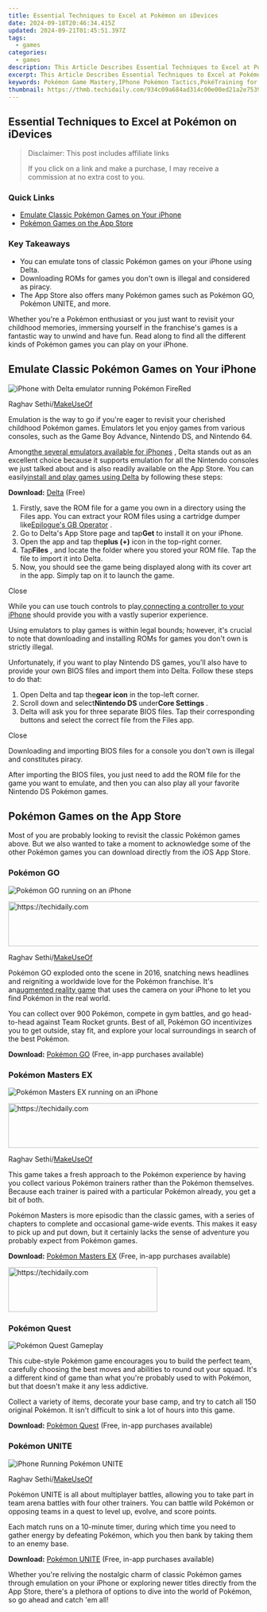 ```yaml
---
title: Essential Techniques to Excel at Pokémon on iDevices
date: 2024-09-18T20:46:34.415Z
updated: 2024-09-21T01:45:51.397Z
tags:
  - games
categories:
  - games
description: This Article Describes Essential Techniques to Excel at Pokémon on iDevices
excerpt: This Article Describes Essential Techniques to Excel at Pokémon on iDevices
keywords: Pokémon Game Mastery,IPhone Pokémon Tactics,PokéTraining for iOS Devices,Mastering Pokémon on iDevices,Advanced iOS Pokémon Strategies,Best Practices Pokémon iPhone,Enhance Your Pokémon Skills Mobile,Mobile Pokémon Mastery
thumbnail: https://thmb.techidaily.com/934c09a684ad314c00e00ed21a2e7539ae4858551b2266da80c837988bee503d.jpg
---
```


## Essential Techniques to Excel at Pokémon on iDevices

>  Disclaimer: This post includes affiliate links
>
>  If you click on a link and make a purchase, I may receive a commission at no extra cost to you.
>

### Quick Links

* [Emulate Classic Pokémon Games on Your iPhone](#emulate-classic-pok-eacute-mon-games-on-your-iphone)
* [Pokémon Games on the App Store](#pok-eacute-mon-games-on-the-app-store)

### Key Takeaways

* You can emulate tons of classic Pokémon games on your iPhone using Delta.
* Downloading ROMs for games you don't own is illegal and considered as piracy.
* The App Store also offers many Pokémon games such as Pokémon GO, Pokémon UNITE, and more.

 Whether you're a Pokémon enthusiast or you just want to revisit your childhood memories, immersing yourself in the franchise's games is a fantastic way to unwind and have fun. Read along to find all the different kinds of Pokémon games you can play on your iPhone.

## Emulate Classic Pokémon Games on Your iPhone

![iPhone with Delta emulator running Pokémon FireRed](https://static1.makeuseofimages.com/wordpress/wp-content/uploads/wm/2024/05/iphone-with-delta-emulator-running-poke-mon-firered-1.jpg)

 Raghav Sethi/[MakeUseOf](https://www.makeuseof.com/author/raghav-sethi/)

 Emulation is the way to go if you're eager to revisit your cherished childhood Pokémon games. Emulators let you enjoy games from various consoles, such as the Game Boy Advance, Nintendo DS, and Nintendo 64.

 Among[the several emulators available for iPhones](https://www.makeuseof.com/best-gba-emulators-for-ios/) , Delta stands out as an excellent choice because it supports emulation for all the Nintendo consoles we just talked about and is also readily available on the App Store. You can easily[install and play games using Delta](https://www.makeuseof.com/play-retro-nintendo-games-on-iphone/) by following these steps:

**Download:** [Delta](https://apps.apple.com/us/app/delta-game-emulator/id1048524688) (Free)

1. Firstly, save the ROM file for a game you own in a directory using the Files app. You can extract your ROM files using a cartridge dumper like[Epilogue's GB Operator](https://www.epilogue.co/product/gb-operator) .
2. Go to Delta's App Store page and tap**Get** to install it on your iPhone.
3. Open the app and tap the**plus (+)** icon in the top-right corner.
4. Tap**Files** , and locate the folder where you stored your ROM file. Tap the file to import it into Delta.
5. Now, you should see the game being displayed along with its cover art in the app. Simply tap on it to launch the game.

Close

 While you can use touch controls to play,[connecting a controller to your iPhone](https://www.makeuseof.com/tag/how-to-hook-up-a-game-controller-to-your-ipad/) should provide you with a vastly superior experience.

 Using emulators to play games is within legal bounds; however, it's crucial to note that downloading and installing ROMs for games you don't own is strictly illegal.

 Unfortunately, if you want to play Nintendo DS games, you'll also have to provide your own BIOS files and import them into Delta. Follow these steps to do that:

1. Open Delta and tap the**gear icon** in the top-left corner.
2. Scroll down and select**Nintendo DS** under**Core Settings** .
3. Delta will ask you for three separate BIOS files. Tap their corresponding buttons and select the correct file from the Files app.

Close

 Downloading and importing BIOS files for a console you don't own is illegal and constitutes piracy.

 After importing the BIOS files, you just need to add the ROM file for the game you want to emulate, and then you can also play all your favorite Nintendo DS Pokémon games.

## Pokémon Games on the App Store

 Most of you are probably looking to revisit the classic Pokémon games above. But we also wanted to take a moment to acknowledge some of the other Pokémon games you can download directly from the iOS App Store.

### Pokémon GO

![Pokémon GO running on an iPhone](https://static1.makeuseofimages.com/wordpress/wp-content/uploads/wm/2024/05/poke-mon-go-running-on-an-iphone.jpg)

<!-- affiliate ads begin -->
<a href="https://unicoeye.pxf.io/c/5597632/2134218/18498" target="_top" id="2134218">
  <img src="//a.impactradius-go.com/display-ad/18498-2134218" border="0" alt="https://techidaily.com" width="728" height="90"/>
</a>
<img height="0" width="0" src="https://unicoeye.pxf.io/i/5597632/2134218/18498" style="position:absolute;visibility:hidden;" border="0" />
<!-- affiliate ads end -->

 Raghav Sethi/[MakeUseOf](https://www.makeuseof.com/author/raghav-sethi/)

 Pokémon GO exploded onto the scene in 2016, snatching news headlines and reigniting a worldwide love for the Pokémon franchise. It's an[augmented reality game](https://www.makeuseof.com/ar-mobile-games-get-moving-outdoors/) that uses the camera on your iPhone to let you find Pokémon in the real world.

 You can collect over 900 Pokémon, compete in gym battles, and go head-to-head against Team Rocket grunts. Best of all, Pokémon GO incentivizes you to get outside, stay fit, and explore your local surroundings in search of the best Pokémon.

**Download:** [Pokémon GO](http://apps.apple.com/app/pokémon-go/id1094591345) (Free, in-app purchases available)

### Pokémon Masters EX

![Pokémon Masters EX running on an iPhone](https://static1.makeuseofimages.com/wordpress/wp-content/uploads/wm/2024/05/poke-mon-masters-ex-running-on-an-iphone.jpg)

<!-- affiliate ads begin -->
<a href="https://appsumo.8odi.net/c/5597632/2144273/7443" target="_top" id="2144273">
  <img src="//a.impactradius-go.com/display-ad/7443-2144273" border="0" alt="https://techidaily.com" width="728" height="90"/>
</a>
<img height="0" width="0" src="https://appsumo.8odi.net/i/5597632/2144273/7443" style="position:absolute;visibility:hidden;" border="0" />
<!-- affiliate ads end -->

 Raghav Sethi/[MakeUseOf](https://www.makeuseof.com/author/raghav-sethi/)

 This game takes a fresh approach to the Pokémon experience by having you collect various Pokémon trainers rather than the Pokémon themselves. Because each trainer is paired with a particular Pokémon already, you get a bit of both.

 Pokémon Masters is more episodic than the classic games, with a series of chapters to complete and occasional game-wide events. This makes it easy to pick up and put down, but it certainly lacks the sense of adventure you probably expect from Pokémon games.

**Download:** [Pokémon Masters EX](http://apps.apple.com/app/pokémon-masters/id1442061397) (Free, in-app purchases available)

<!-- affiliate ads begin -->
<a href="https://25home.pxf.io/c/5597632/2148645/16836" target="_top" id="2148645">
  <img src="//a.impactradius-go.com/display-ad/16836-2148645" border="0" alt="https://techidaily.com" width="300" height="90"/>
</a>
<img height="0" width="0" src="https://25home.pxf.io/i/5597632/2148645/16836" style="position:absolute;visibility:hidden;" border="0" />
<!-- affiliate ads end -->

### Pokémon Quest

![Pokémon Quest Gameplay](https://static1.makeuseofimages.com/wordpress/wp-content/uploads/2024/05/poke-mon-quest-gameplay.PNG)

 This cube-style Pokémon game encourages you to build the perfect team, carefully choosing the best moves and abilities to round out your squad. It's a different kind of game than what you're probably used to with Pokémon, but that doesn't make it any less addictive.

 Collect a variety of items, decorate your base camp, and try to catch all 150 original Pokémon. It isn't difficult to sink a lot of hours into this game.

**Download:** [Pokémon Quest](http://apps.apple.com/app/pokémon-quest/id1345187641) (Free, in-app purchases available)

### Pokémon UNITE

![iPhone Running Pokémon UNITE](https://static1.makeuseofimages.com/wordpress/wp-content/uploads/wm/2024/05/poke-mon-unite-running-on-an-iphone-1.jpg)

 Raghav Sethi/[MakeUseOf](https://www.makeuseof.com/author/raghav-sethi/)

 Pokémon UNITE is all about multiplayer battles, allowing you to take part in team arena battles with four other trainers. You can battle wild Pokémon or opposing teams in a quest to level up, evolve, and score points.

 Each match runs on a 10-minute timer, during which time you need to gather energy by defeating Pokémon, which you then bank by taking them to an enemy base.

**Download:** [Pokémon UNITE](https://apps.apple.com/app/pokémon-unite/id1512321575) (Free, in-app purchases available)

 Whether you're reliving the nostalgic charm of classic Pokémon games through emulation on your iPhone or exploring newer titles directly from the App Store, there's a plethora of options to dive into the world of Pokémon, so go ahead and catch 'em all!

<ins class="adsbygoogle"
     style="display:block"
     data-ad-format="autorelaxed"
     data-ad-client="ca-pub-7571918770474297"
     data-ad-slot="1223367746"></ins>

<ins class="adsbygoogle"
     style="display:block"
     data-ad-client="ca-pub-7571918770474297"
     data-ad-slot="8358498916"
     data-ad-format="auto"
     data-full-width-responsive="true"></ins>



